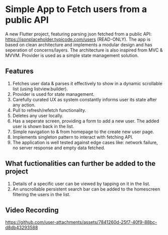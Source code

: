 # Simple App to Fetch users from a public API

A new Flutter project, featuring parsing json fetched from a public API: https://jsonplaceholder.typicode.com/users (READ-ONLY). The app is based on clean architecture and implements a modular design and has seperation of concerns/layers. The architecture is also inspired from MVC & MVVM. Provider is used as a simple state management solution.

## Features

1) Fetches user data & parses it effectively to show in a dynamic scrollable list (using listview.builder).
2) Provider is used for state management.
3) Carefully curated UX as system constantly informs user its state after any action.
4) Pull to refresh/refetch functionality.
5) Deletes any user locally.
6) Has a seperate screen, providing a form to add a new user. The added user is shown back in the list.
7) Simple navigation to & from homepage to the create new user page.
8) Implements singleton pattern to interact with fetching API.
9) The application is well tested against edge cases like: network failure, no server response and empty data fetched. 

## What fuctionalities can further be added to the project
1) Details of a specific user can be viewed by tapping on it in the list.
2) An unscrollable persistent search bar can be added to the homescreen filtering the users in the list.


## Video Recording
 
https://github.com/user-attachments/assets/7841260d-25f7-40f9-88bc-d8db43293588


